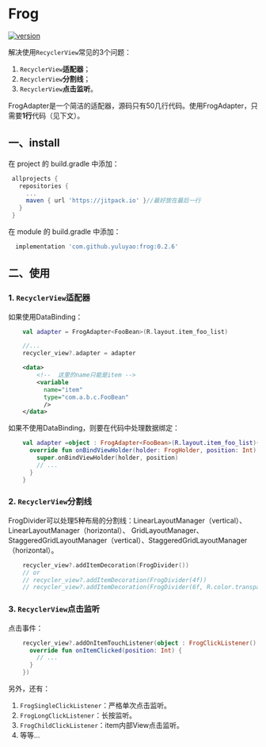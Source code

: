 # Frog
[![version](https://jitpack.io/v/yuluyao/frog.svg)](https://jitpack.io/#yuluyao/frog)

解决使用`RecyclerView`常见的3个问题：

1. `RecyclerView`**适配器**；
2. `RecyclerView`**分割线**；
3. `RecyclerView`**点击监听**。

FrogAdapter是一个简洁的适配器，源码只有50几行代码。使用FrogAdapter，只需要**1行**代码（见下文）。

## 一、install
在 project 的 build.gradle 中添加：
```Groovy
 allprojects {
   repositories {
     ...
     maven { url 'https://jitpack.io' }//最好放在最后一行
   }
 }
```
在 module 的 build.gradle 中添加：
```Groovy
  implementation 'com.github.yuluyao:frog:0.2.6'

```

## 二、使用

### 1. `RecyclerView`适配器

如果使用DataBinding：
```Kotlin
    val adapter = FrogAdapter<FooBean>(R.layout.item_foo_list)

    //...
    recycler_view?.adapter = adapter
```

```xml
    <data>
        <!--  这里的name只能是item -->
        <variable
          name="item"
          type="com.a.b.c.FooBean"
          />
    </data>
```

如果不使用DataBinding，则要在代码中处理数据绑定：
```Kotlin
    val adapter =object : FrogAdapter<FooBean>(R.layout.item_foo_list){
      override fun onBindViewHolder(holder: FrogHolder, position: Int) {
        super.onBindViewHolder(holder, position)
        // ...
      }
    }
```

### 2. `RecyclerView`分割线

FrogDivider可以处理5种布局的分割线：LinearLayoutManager（vertical）、LinearLayoutManager（horizontal）、
GridLayoutManager、StaggeredGridLayoutManager（vertical）、StaggeredGridLayoutManager（horizontal）。
```Kotlin
    recycler_view?.addItemDecoration(FrogDivider())
    // or
    // recycler_view?.addItemDecoration(FrogDivider(4f))
    // recycler_view?.addItemDecoration(FrogDivider(6f, R.color.transparent))
```

### 3. `RecyclerView`点击监听

点击事件：
```Kotlin
    recycler_view?.addOnItemTouchListener(object : FrogClickListener() {
      override fun onItemClicked(position: Int) {
        // ...
      }
    })
```

另外，还有：

1. `FrogSingleClickListener`：严格单次点击监听。
2. `FrogLongClickListener`：长按监听。
3. `FrogChildClickListener`：item内部View点击监听。
4. 等等...